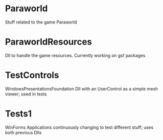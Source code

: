 # Paraworld
Stuff related to the game Paraworld

# ParaworldResources
Dll to handle the game resources. Currently working on gsf packages

# TestControls
WindowsPresentationsFoundation Dll with an UserControl as a simple mesh viewer; used in tests

# Tests1
WinForms Applications continuously changing to test different stuff; uses both previous Dlls

